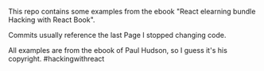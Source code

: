 This repo contains some examples from the ebook "React elearning bundle Hacking with React Book".

Commits usually reference the last Page I stopped changing code.

All examples are from the ebook of Paul Hudson, so I guess it's his copyright. #hackingwithreact
